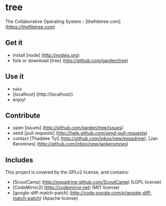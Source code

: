 # tree

The Collaborative Operating System - [thefiletree.com] (https://thefiletree.com)

## Get it

- install [node] (http://nodejs.org)
- fork or download [tree] (http://github.com/garden/tree)

## Use it

- `make`
- [localhost] (http://localhost/)
- enjoy!

## Contribute

- open [issues] (http://github.com/garden/tree/issues)
- send [pull requests] (http://help.github.com/send-pull-requests)
- contact [Thaddee Tyl] (http://github.com/inbox/new/espadrine), [Jan Keromnes] (http://github.com/inbox/new/jankeromnes)

## Includes

This project is covered by the GPLv2 license, and contains:

- [ScoutCamp] (http://espadrine.github.com/ScoutCamp) (LGPL license)
- [CodeMirror2] (http://codemirror.net) (MIT license)
- [google-diff-match-patch] (http://code.google.com/p/google-diff-match-patch) (Apache license)

